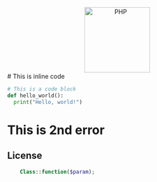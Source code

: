 <div align="center">
    <a href="https://www.php.net">
        <img
            alt="PHP"
            src="https://www.php.net/images/logos/new-php-logo.svg"
            width="150">
    </a>
</div>
# This is inline code

```python
# This is a code block
def hello_world():
  print("Hello, world!")
````
# This is 2nd error
## **License**
```php
    Class::function($param);
```

